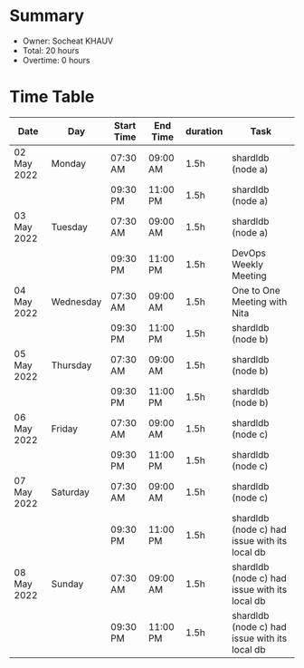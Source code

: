# Summary

* Owner: Socheat KHAUV
* Total: 20 hours
* Overtime: 0 hours

# Time Table

| Date        | Day       | Start Time | End Time | duration | Task                                          |
|-------------|-----------|------------|----------|----------|-----------------------------------------------|
| 02 May 2022 | Monday    | 07:30 AM   | 09:00 AM | 1.5h     | shardldb (node a)                             |
|             |           | 09:30 PM   | 11:00 PM | 1.5h     | shardldb (node a)                             |
| 03 May 2022 | Tuesday   | 07:30 AM   | 09:00 AM | 1.5h     | shardldb (node a)                             |
|             |           | 09:30 PM   | 11:00 PM | 1.5h     | DevOps Weekly Meeting                         |
| 04 May 2022 | Wednesday | 07:30 AM   | 09:00 AM | 1.5h     | One to One Meeting with Nita                  |
|             |           | 09:30 PM   | 11:00 PM | 1.5h     | shardldb (node b)                             |
| 05 May 2022 | Thursday  | 07:30 AM   | 09:00 AM | 1.5h     | shardldb (node b)                             |
|             |           | 09:30 PM   | 11:00 PM | 1.5h     | shardldb (node b)                             |
| 06 May 2022 | Friday    | 07:30 AM   | 09:00 AM | 1.5h     | shardldb (node c)                             |
|             |           | 09:30 PM   | 11:00 PM | 1.5h     | shardldb (node c)                             |
| 07 May 2022 | Saturday  | 07:30 AM   | 09:00 AM | 1.5h     | shardldb (node c)                             |
|             |           | 09:30 PM   | 11:00 PM | 1.5h     | shardldb (node c) had issue with its local db |
| 08 May 2022 | Sunday    | 07:30 AM   | 09:00 AM | 1.5h     | shardldb (node c) had issue with its local db |
|             |           | 09:30 PM   | 11:00 PM | 1.5h     | shardldb (node c) had issue with its local db |

